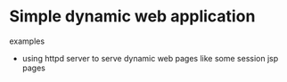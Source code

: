 Simple dynamic web application
=============================

examples
- using httpd server to serve dynamic web pages like some session jsp pages

